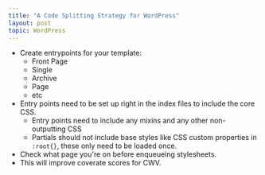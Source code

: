```yaml
---
title: "A Code Splitting Strategy for WordPress"
layout: post
topic: WordPress
---
```


- Create entrypoints for your template:
  - Front Page
  - Single
  - Archive
  - Page
  - etc
- Entry points need to be set up right in the index files to include the core CSS.
  - Entry points need to include any mixins and any other non-outputting CSS
  - Partials should not include base styles like CSS custom properties in `:root{}`, these only need to be loaded once.
- Check what page you're on before enqueueing stylesheets.
- This will improve coverate scores for CWV.
